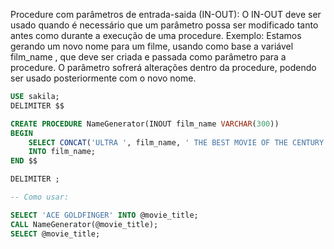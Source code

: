 Procedure com parâmetros de entrada-saida (IN-OUT):
O IN-OUT deve ser usado quando é necessário que um parâmetro possa ser modificado tanto antes como durante a execução de uma procedure.
Exemplo: Estamos gerando um novo nome para um filme, usando como base a variável film_name , que deve ser criada e passada como parâmetro para a procedure. O parâmetro sofrerá alterações dentro da procedure, podendo ser usado posteriormente com o novo nome.

```sql
USE sakila;
DELIMITER $$

CREATE PROCEDURE NameGenerator(INOUT film_name VARCHAR(300))
BEGIN
    SELECT CONCAT('ULTRA ', film_name, ' THE BEST MOVIE OF THE CENTURY')
    INTO film_name;
END $$

DELIMITER ;

-- Como usar:

SELECT 'ACE GOLDFINGER' INTO @movie_title;
CALL NameGenerator(@movie_title);
SELECT @movie_title;
```